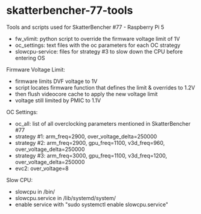 # skatterbencher-77-tools
Tools and scripts used for SkatterBencher #77 - Raspberry Pi 5

- fw_vlimit: python script to override the firmware voltage limit of 1V
- oc_settings: text files with the oc parameters for each OC strategy
- slowcpu-service: files for strategy #3 to slow down the CPU before entering OS

Firmware Voltage Limit:
- firmware limits DVF voltage to 1V
- script locates firmware function that defines the limit & overrides to 1.2V
- then flush videocore cache to apply the new voltage limit
- voltage still limited by PMIC to 1.1V

OC Settings:
- oc_all: list of all overclocking parameters mentioned in SkatterBencher #77
- strategy #1: arm_freq=2900, over_voltage_delta=250000
- strategy #2: arm_freq=2900, gpu_freq=1100, v3d_freq=960, over_voltage_delta=250000
- strategy #3: arm_freq=3000, gpu_freq=1100, v3d_freq=1200, over_voltage_delta=250000
- evc2: over_voltage=8

Slow CPU:
- slowcpu in /bin/
- slowcpu.service in /lib/systemd/system/
- enable service with "sudo systemctl enable slowcpu.service"
